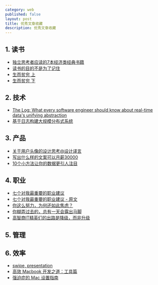 ```yaml
---
category: web
published: false
layout: post
title: 优秀文章收藏
description: 优秀文章收藏
---  
```



##  
## 1. 读书
- [独立思考者应读的7本经济类经典书籍](http://www.douban.com/doulist/1543215/)
- [读书的目的不是为了记住](http://www.ppm.cn/Html/Article/7041/)
- [生而贫穷 上](http://mp.weixin.qq.com/s?__biz=MjM5NzE2NTY0Ng==&mid=400361466&idx=1&sn=1b61f1b98baa5a5b1ab6c7c3af82fb5a&scene=21#wechat_redirect)
- [生而贫穷 下](https://mp.weixin.qq.com/s?__biz=MjM5NzE2NTY0Ng==&mid=400732446&idx=1&sn=c3b9725880ba9f550966d36014695d74&scene=2&srcid=11211d3ljjHp50QzOgRVEHhz&from=timeline&isappinstalled=0&key=ac89cba618d2d976878aeb51e7729873e038d9993f86dac12cec637292d678c92272ba950608021553c2fc4a94a80ff7&ascene=0&uin=MTAzNTc2NzM4Mg%3D%3D&devicetype=iMac+MacBookAir6%2C2+OSX+OSX+10.10.5+build(14F27)&version=11020201&pass_ticket=U22CkjUvqSIFlDRylykQo4zL6xN%2FvaBe2pUM38PZQcpC2mw%2Bc1Yi7zOjEemURAxd)

## 2. 技术

- [The Log: What every software engineer should know about real-time data's unifying abstraction](https://engineering.linkedin.com/distributed-systems/log-what-every-software-engineer-should-know-about-real-time-datas-unifying)
- [基于日志构建大规模分布式系统](http://mp.weixin.qq.com/s?__biz=MzAwNDU4MjIyOA==&mid=215939245&idx=1&sn=a1c67ef633600c9215a495265d68c4ee&scene=4&srcid=0915ab5V9I4RRecud46n7m5p&key=dffc561732c2265147fc7f3baab218b0d533d28cdf2e88de1eba5d23b3cb0667f63326de3f1cbc03443344485ca0281e&ascene=0&uin=MTAzNTc2NzM4Mg%3D%3D&devicetype=iMac+MacBookAir6%2C2+OSX+OSX+10.10.2+build(14C109)&version=11020201&pass_ticket=hJkblsFMsKK03QSdNQEi%2BCkgsAv4jH1bKQYZY20dPIqZ%2FZmII4LuiRibYykllP9W)


## 3. 产品

- [关于用户头像的设计思考@设计译言](http://www.jianshu.com/p/12d47cbbe883)
- [写出什么样的文案可以月薪30000](http://www.meihua.info/a/65287)
- [10个小方法让你的数据更引人注目](http://toutiao.com/i6266886062371504641/)


## 4. 职业

- [七个对我最重要的职业建议](http://www.ruanyifeng.com/blog/2015/09/career-advice.html?from=timeline&isappinstalled=0)
- [七个对我最重要的职业建议 - 原文](https://www.nczonline.net/blog/2013/10/15/the-best-career-advice-ive-received/)
- [你这么努力，为何还如此焦虑？](http://zhuanlan.zhihu.com/koiwai1018/20170194)
- [你糊弄过去的，总有一天会露出马脚](http://www.itotii.com/640666.html)
- [高智商IT精英们的出路是降级，而非升级](http://mp.weixin.qq.com/s?__biz=MjM5NzA1MTcyMA==&mid=209392944&idx=2&sn=67d6e3f5691cb283e3114fe45d4ae6b3&scene=0&key=dffc561732c22651fa70704d00801a9050ba402a77f302efbb1148d39ee058ea07dc3fe10da2a3d5f3b63ec943918d0c&ascene=0&uin=MTAzNTc2NzM4Mg%3D%3D&devicetype=iMac+MacBookAir6%2C2+OSX+OSX+10.10.2+build(14C109)&version=11020201&pass_ticket=hJkblsFMsKK03QSdNQEi%2BCkgsAv4jH1bKQYZY20dPIqZ%2FZmII4LuiRibYykllP9W)


## 5. 管理

## 6. 效率

- [swipe, presentation](https://www.swipe.to/)
- [高效 Macbook 开发之道：工具篇](http://blog.jobbole.com/94972/)
- [强迫症的 Mac 设置指南](https://github.com/macdao/ocds-guide-to-setting-up-mac)
